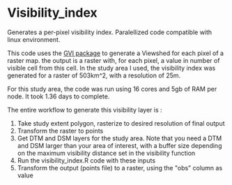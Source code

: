 # Visibility_index
Generates a per-pixel visibility index. Paralellized code compatible with linux environment. 

This code uses the [GVI package](https://github.com/STBrinkmann/GVI) to generate a Viewshed for each pixel of a raster map. the output is a raster with, for each pixel, a value in number of visible cell from this cell. In the study area I used, the visibility index was generated for a raster of 503km^2, with a resolution of 25m. 

For this study area, the code was run using 16 cores and 5gb of RAM per node. It took 1.36 days to complete. 

The entire workflow to generate this visibility layer is : 

1. Take study extent polygon, rasterize to desired resolution of final output
2. Transform the raster to points
3. Get DTM and DSM layers for the study area. Note that you need a DTM and DSM larger than your area of interest, with a buffer size depending on the maximum visibility distance set in the visibility function
4. Run the visibility_index.R code with these inputs
5. Transform the output (points file) to a raster, using the "obs" column as value



